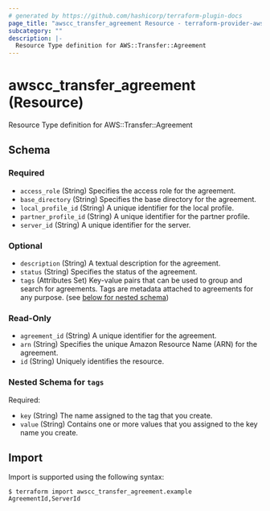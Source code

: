 ```yaml
---
# generated by https://github.com/hashicorp/terraform-plugin-docs
page_title: "awscc_transfer_agreement Resource - terraform-provider-awscc"
subcategory: ""
description: |-
  Resource Type definition for AWS::Transfer::Agreement
---
```


# awscc_transfer_agreement (Resource)

Resource Type definition for AWS::Transfer::Agreement



<!-- schema generated by tfplugindocs -->
## Schema

### Required

- `access_role` (String) Specifies the access role for the agreement.
- `base_directory` (String) Specifies the base directory for the agreement.
- `local_profile_id` (String) A unique identifier for the local profile.
- `partner_profile_id` (String) A unique identifier for the partner profile.
- `server_id` (String) A unique identifier for the server.

### Optional

- `description` (String) A textual description for the agreement.
- `status` (String) Specifies the status of the agreement.
- `tags` (Attributes Set) Key-value pairs that can be used to group and search for agreements. Tags are metadata attached to agreements for any purpose. (see [below for nested schema](#nestedatt--tags))

### Read-Only

- `agreement_id` (String) A unique identifier for the agreement.
- `arn` (String) Specifies the unique Amazon Resource Name (ARN) for the agreement.
- `id` (String) Uniquely identifies the resource.

<a id="nestedatt--tags"></a>
### Nested Schema for `tags`

Required:

- `key` (String) The name assigned to the tag that you create.
- `value` (String) Contains one or more values that you assigned to the key name you create.

## Import

Import is supported using the following syntax:

```shell
$ terraform import awscc_transfer_agreement.example AgreementId,ServerId
```
